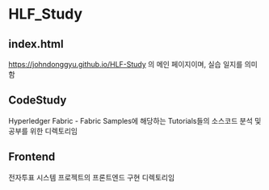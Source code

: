 # HLF_Study

## index.html
https://johndonggyu.github.io/HLF-Study 의 메인 페이지이며, 실습 일지를 의미함

## CodeStudy
Hyperledger Fabric - Fabric Samples에 해당하는 Tutorials들의 소스코드 분석 및 공부를 위한 디렉토리임

## Frontend
전자투표 시스템 프로젝트의 프론트엔드 구현 디렉토리임
